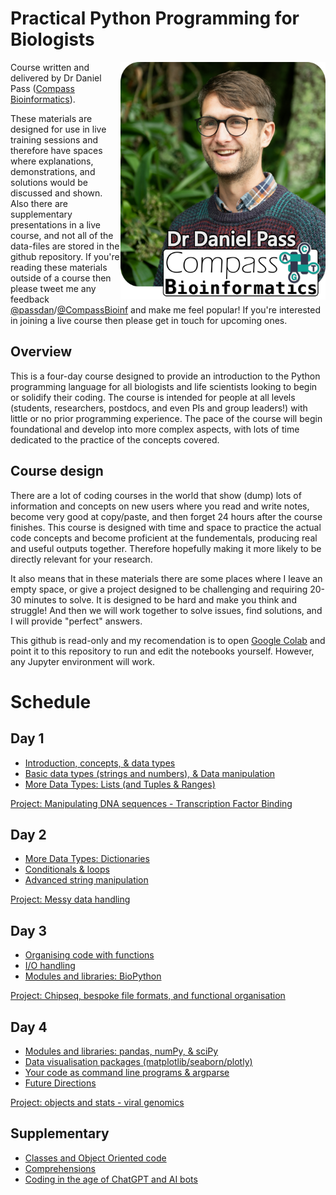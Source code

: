 # Practical Python Programming for Biologists
<img align="right" width="328" height="380" src="Images/Headshot-lowres.png">

Course written and delivered by Dr Daniel Pass ([Compass Bioinformatics](https://www.CompassBioinformatics.co.uk)).

These materials are designed for use in live training sessions and therefore have spaces where explanations, demonstrations, and solutions would be discussed and shown. Also there are supplementary presentations in a live course, and not all of the data-files are stored in the github repository. If you're reading these materials outside of a course then please tweet me any feedback [@passdan](https://www.twitter.com/passdan)/[@CompassBioinf](https://www.twitter.com/CompassBioinf) and make me feel popular! If you're interested in joining a live course then please get in touch for upcoming ones.

## Overview 
This is a four-day course designed to provide an introduction to the Python programming language for all biologists and life scientists looking to begin or solidify their coding. The course is intended for people at all levels (students, researchers, postdocs, and even PIs and group leaders!) with little or no prior programming experience. The pace of the course will begin foundational and develop into more complex aspects, with lots of time dedicated to the practice of the concepts covered.

## Course design
There are a lot of coding courses in the world that show (dump) lots of information and concepts on new users where you read and write notes, become very good at copy/paste, and then forget 24 hours after the course finishes. This course is designed with time and space to practice the actual code concepts and become proficient at the fundementals, producing real and useful outputs together. Therefore hopefully making it more likely to be directly relevant for your research. 

It also means that in these materials there are some places where I leave an empty space, or give a project designed to be challenging and requiring 20-30 minutes to solve. It is designed to be hard and make you think and struggle! And then we will work together to solve issues, find solutions, and I will provide "perfect" answers.

This github is read-only and my recomendation is to open [Google Colab](https://colab.research.google.com/) and point it to this repository to run and edit the notebooks yourself. However, any Jupyter environment will work.

# Schedule
## Day 1
- [Introduction, concepts, & data types](Day1/P34B-Day1-Introduction.ipynb)
- [Basic data types (strings and numbers), & Data manipulation](Day1/P34B-Day1-BasicDataTypes.ipynb)
- [More Data Types: Lists (and Tuples & Ranges)](Day1/P34B-Day1-Lists_and_more.ipynb)


[Project: Manipulating DNA sequences - Transcription Factor Binding](Day1/P34B-Day1-project.ipynb)

## Day 2
- [More Data Types: Dictionaries](Day2/P34B-Day1-Dictionaries.ipynb)
- [Conditionals & loops](Day2/P34B-Day2-Loops_and_ifs.ipynb)
- [Advanced string manipulation](Day2/P34B-Day2-AdvancedStrings.ipynb)
 
[Project: Messy data handling](Day2/P34B-Day2-Project-MessyData.ipynb)

## Day 3
- [Organising code with functions](Day3/P34B-Day3-Functions.ipynb)
- [I/O handling](Day3/P34B-Day3-IO.ipynb)
- [Modules and libraries: BioPython](Day3/P34B-Day3-Modules-Biopython.ipynb)

[Project: Chipseq, bespoke file formats, and functional organisation](Day3/P34B-Day3-Project-ChipSeq.ipynb)

## Day 4
- [Modules and libraries: pandas, numPy, & sciPy](Day4/P34B-Day4-Modules-Stats.ipynb)
- [Data visualisation packages (matplotlib/seaborn/plotly)](Day4/P34B-Day4-Data_visualisation.ipynb)
- [Your code as command line programs & argparse](Day4/P34B-Day3-CLI_and_argparse.ipynb)
- [Future Directions](Supplementary/P34B-FutureDirections.md)

[Project: objects and stats - viral genomics](Day3/P34B-Day3-Project-covid_modules.ipynb)

## Supplementary
- [Classes and Object Oriented code](Day3/P34B-Day3-ClassesAndObjects.ipynb)
- [Comprehensions](Supplementary/P34B-Comprehensions.ipynb)
- [Coding in the age of ChatGPT and AI bots](Day4/P34B-Day4-ChatGPT_and_AIs.ipynb)

